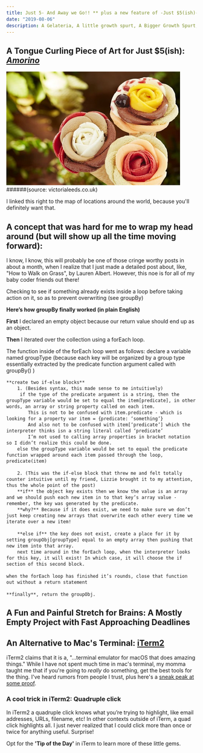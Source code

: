 ```yaml
---
title: Just 5- And Away we Go!! ** plus a new feature of -Just $5(ish)- exploring $5ish flavor gems in NYC **
date: "2019-08-06"
description: A Gelateria, A little growth spurt, A Bigger Growth Spurt, An Upgrade,
---
```


## A Tongue Curling Piece of Art for Just $5(ish): [*Amorino*](https://www.amorino.com/fr/boutiques.html)
![Amorino](./amorino_image_1.jpg)
######(source: victorialeeds.co.uk)

I linked this right to the map of locations around the world, because you'll definitely want that.

## A concept that was hard for me to wrap my head around (but will show up all the time moving forward):
I know, I know, this will probably be one of those cringe worthy posts in about a month, when I realize that I just made a detailed post about, like, "How to Walk on Grass", by Lauren Albert. However, this noe is for all of my baby coder friends out there!

Checking to see if something already exists inside a loop before taking action on it, so as to prevent overwriting (see groupBy)

**Here’s how groupBy finally worked (in plain English)**

**First** I declared an empty object because our return value should end up as an object.

**Then** I iterated over the collection using a forEach loop.

The function inside of the forEach loop went as follows:
	declare a variable named groupType
		(because each key will be organized by a group type essentially extracted by the predicate function argument called with groupBy() )

	**create two if-else blocks**
		1. (Besides syntax, this made sense to me intuitively)
		 if the type of the predicate argument is a string, then the groupType variable would be set to equal the item[predicate], in other words, an array or string property called on each item.
			This is not to be confused with item.predicate - which is looking for a property var item = {predicate: ‘something’}
			And also not to be confused with item[‘predicate’] which the interpreter thinks isn a string literal called ‘predicate’
			I’m not used to calling array properties in bracket notation so I didn’t realize this could be done.
		else the groupType variable would be set to equal the predicate function wrapped around each item passed through the loop, predicate(item)

		2. (This was the if-else block that threw me and felt totally counter intuitive until my friend, Lizzie brought it to my attention, thus the whole point of the post)
		**if** the object key exists then we know the value is an array and we should push each new item in to that key’s array value - remember, the key was generated by the predicate.
		**why?** Because if it does exist, we need to make sure we don’t just keep creating new arrays that overwrite each other every time we iterate over a new item!

		**else if** the key does not exist, create a place for it by setting groupObj[groupType] equal to an empty array then pushing that new item into that array.
		next time around in the forEach loop, when the interpreter looks for this key, it will exist! In which case, it will choose the if section of this second block.

	when the forEach loop has finished it’s rounds, close that function out without a return statement

	**finally**, return the groupObj.

## A Fun and Painful Stretch for Brains: A Mostly Empty Project with Fast Approaching Deadlines


## An Alternative to Mac's Terminal: [iTerm2](https://www.iterm2.com/)
iTerm2 claims that it is a, "...terminal emulator for macOS that does amazing things." While I have not spent much time in mac's terminal, my momma taught me that if you're going to *really* do something, get the best tools for the thing. I've heard rumors from people I trust, plus here's a [sneak peak at some proof](https://www.iterm2.com/features.html).
### A cool trick in iTerm2: Quadruple click
In iTerm2 a quadruple click knows what you’re trying to highlight, like email addresses, URLs, filename, etc!  In other contexts outside of iTerm, a quad click highlights all. I just never realized that I could click more than once or twice for anything useful. Surprise!

Opt for the **'Tip of the Day'** in iTerm to learn more of these little gems.
